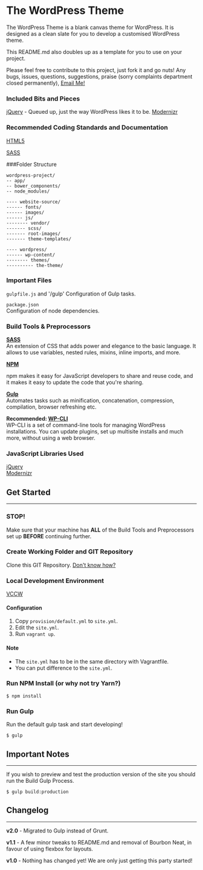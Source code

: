 # The WordPress Theme
The WordPress Theme is a blank canvas theme for WordPress. It is designed as a clean slate for you to develop a customised WordPress theme. 

This README.md also doubles up as a template for you to use on your project.

Please feel free to contribute to this project, just fork it and go nuts!
Any bugs, issues, questions, suggestions, praise (sorry complaints department closed permanently), [Email Me!](mailto:ben@benderham.com)

### Included Bits and Pieces
[jQuery](http://www.jquery.com) - Queued up, just the way WordPress likes it to be.
[Modernizr](http://modernizr.com)  

### Recommended Coding Standards and Documentation
[HTML5](http://html5doctor.com/element-index/)

[SASS](http://sass-lang.com/documentation/file.SASS_REFERENCE.html)

###Folder Structure
	
	wordpress-project/  
	-- app/
	-- bower_components/
	-- node_modules/  
	
	---- website-source/
	------ fonts/
	------ images/
	------ js/
	-------- vendor/
	------- scss/
	------- root-images/
	------- theme-templates/
	
	---- wordpress/
	------ wp-content/
	-------- themes/
	---------- the-theme/

### Important Files
`gulpfile.js` and '/gulp'
Configuration of Gulp tasks.

`package.json`  
Configuration of node dependencies.

### Build Tools & Preprocessors

**[SASS](http://sass-lang.com/guide)**  
An extension of CSS that adds power and elegance to the basic language. It allows to use variables, nested rules, mixins, inline imports, and more.

**[NPM](https://docs.npmjs.com/)**

npm makes it easy for JavaScript developers to share and reuse code, and it makes it easy to update the code that you're sharing.

**[Gulp](http://gulpjs.com/)**  
Automates tasks such as minification, concatenation, compression, compilation, browser refreshing etc.

**Recommended: [WP-CLI](http://wp-cli.org)**  
WP-CLI is a set of command-line tools for managing WordPress installations. You can update plugins, set up multisite installs and much more, without using a web browser.

### JavaScript Libraries Used
[jQuery](http://www.jquery.com)  
[Modernizr](http://modernizr.com)  

## Get Started
***
### STOP!
Make sure that your machine has **ALL** of the Build Tools and Preprocessors set up **BEFORE** continuing further. 

### Create Working Folder and GIT Repository

Clone this GIT Repository. [Don't know how?](https://confluence.atlassian.com/display/BITBUCKET/Clone+a+repository)


### Local Development Environment 
  
[VCCW](http://vccw.cc/)

#### Configuration

1. Copy `provision/default.yml` to `site.yml`.
1. Edit the `site.yml`.
1. Run `vagrant up`.

#### Note

* The `site.yml` has to be in the same directory with Vagrantfile.
* You can put difference to the `site.yml`.

### Run NPM Install (or why not try Yarn?)

	$ npm install

### Run Gulp

Run the default gulp task and start developing! 
	
	$ gulp

## Important Notes
***

If you wish to preview and test the production version of the site you should run the Build Gulp Process. 

	$ gulp build:production

## Changelog
***
**v2.0** - Migrated to Gulp instead of Grunt.

**v1.1** - A few minor tweaks to README.md and removal of Bourbon Neat, in favour of using flexbox for layouts.

**v1.0** - Nothing has changed yet! We are only just getting this party started!
